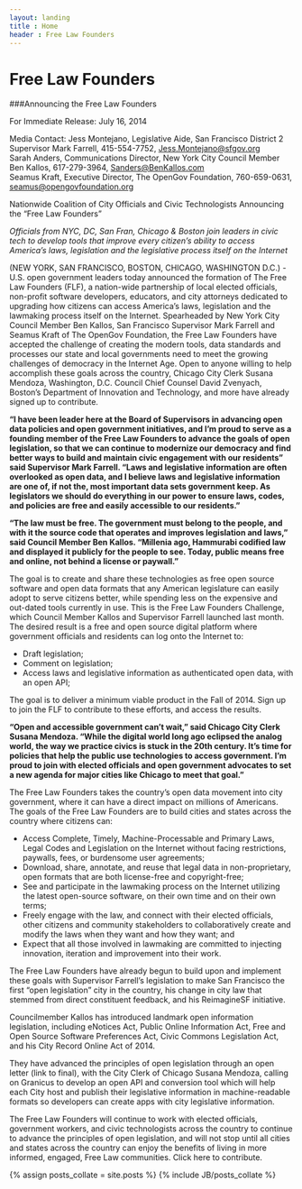 ```yaml
---
layout: landing
title : Home
header : Free Law Founders
---
```


# Free Law Founders

###Announcing the Free Law Founders 

For Immediate Release: July 16, 2014
 
Media Contact:
Jess Montejano, Legislative Aide, San Francisco District 2 Supervisor Mark Farrell, 415-554-7752, Jess.Montejano@sfgov.org  
Sarah Anders, Communications Director, New York City Council Member Ben Kallos, 617-279-3964, Sanders@BenKallos.com  
Seamus Kraft, Executive Director, The OpenGov Foundation, 760-659-0631, seamus@opengovfoundation.org  

Nationwide Coalition of City Officials and Civic Technologists Announcing the “Free Law Founders” 

*Officials from NYC, DC, San Fran, Chicago & Boston join leaders in civic tech to develop tools that improve every citizen’s ability to access America’s laws, legislation and the legislative process itself on the Internet*

(NEW YORK, SAN FRANCISCO, BOSTON, CHICAGO, WASHINGTON D.C.) -  U.S. open government leaders today announced the formation of The Free Law Founders (FLF), a nation-wide partnership of local elected officials, non-profit software developers, educators, and city attorneys dedicated to upgrading how citizens can access America’s laws, legislation and the lawmaking process itself on the Internet.  Spearheaded by New York City Council Member Ben Kallos, San Francisco Supervisor Mark Farrell and Seamus Kraft of The OpenGov Foundation, the Free Law Founders have accepted the challenge of creating the modern tools, data standards and processes our state and local governments need to meet the growing challenges of democracy in the Internet Age.  Open to anyone willing to help accomplish these goals across the country, Chicago City Clerk Susana Mendoza, Washington, D.C. Council Chief Counsel David Zvenyach, Boston’s Department of Innovation and Technology, and more have already signed up to contribute.

**“I have been leader here at the Board of Supervisors in advancing open data policies and open government initiatives, and I’m proud to serve as a founding member of the Free Law Founders to advance the goals of open legislation, so that we can continue to modernize our democracy and find better ways to build and maintain civic engagement with our residents” said Supervisor Mark Farrell. “Laws and legislative information are often overlooked as open data, and I believe laws and legislative information are one of, if not the, most important data sets government keep. As legislators we should do everything in our power to ensure laws, codes, and policies are free and easily accessible to our residents.”**

**“The law must be free. The government must belong to the people, and with it the source code that operates and improves legislation and laws,” said Council Member Ben Kallos. “Millenia ago, Hammurabi codified law and displayed it publicly for the people to see. Today, public means free and online, not behind a license or paywall.”** 

The goal is to create and share these technologies as free open source software and open data formats that any American legislature can easily adopt to serve citizens better, while spending less on the expensive and out-dated tools currently in use.   This is the Free Law Founders Challenge, which Council Member Kallos and Supervisor Farrell launched last month.  The desired result is a free and open source digital platform where government officials and residents can log onto the Internet to:

* Draft legislation;
* Comment on legislation;
* Access laws and legislative information as authenticated open data, with an open API;

The goal is to deliver a minimum viable product in the Fall of 2014.  Sign up to join the FLF to contribute to these efforts, and access the results.

**“Open and accessible government can’t wait,” said Chicago City Clerk Susana Mendoza. “While the digital world long ago eclipsed the analog world, the way we practice civics is stuck in the 20th century. It’s time for policies that help the public use technologies to access government. I’m proud to join with elected officials and open government advocates to set a new agenda for major cities like Chicago to meet that goal.”**

The Free Law Founders takes the country’s open data movement into city government, where it can have a direct impact on millions of Americans. The goals of the Free Law Founders are to build cities and states across the country where citizens can: 

* Access Complete, Timely, Machine-Processable and Primary Laws, Legal Codes and Legislation on the Internet without facing restrictions, paywalls, fees, or burdensome user agreements;  
* Download, share, annotate, and reuse that legal data in non-proprietary, open formats that are both license-free and copyright-free;
* See and participate in the lawmaking process on the Internet utilizing the latest open-source software, on their own time and on their own terms;
* Freely engage with the law, and connect with their elected officials, other citizens and community stakeholders to collaboratively create and modify the laws when they want and how they want; and
* Expect that all those involved in lawmaking are committed to injecting innovation, iteration and improvement into their work.

The Free Law Founders have already begun to build upon and implement these goals with Supervisor Farrell’s legislation to make San Francisco the first “open legislation” city in the country, his change in city law that stemmed from direct constituent feedback, and his ReimagineSF initiative. 

Councilmember Kallos has introduced landmark open information legislation, including eNotices Act, Public Online Information Act, Free and Open Source Software Preferences Act, Civic Commons Legislation Act, and his City Record Online Act of 2014. 

They have advanced the principles of open legislation through an open letter (link to final), with the City Clerk of Chicago Susana Mendoza, calling on Granicus to develop an open API and conversion tool which will help each City host and publish their legislative information in machine-readable formats so developers can create apps with city legislative information.

The Free Law Founders will continue to work with elected officials, government workers, and civic technologists across the country to continue to advance the principles of open legislation, and will not stop until all cities and states across the country can enjoy the benefits of living in more informed, engaged, Free Law communities.  Click here to contribute.

{% assign posts_collate = site.posts %}
{% include JB/posts_collate %}
